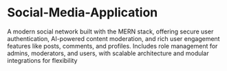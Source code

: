 # Social-Media-Application
A modern social network built with the MERN stack, offering secure user authentication, AI-powered content moderation, and rich user engagement features like posts, comments, and profiles. Includes role management for admins, moderators, and users, with scalable architecture and modular integrations for flexibility
